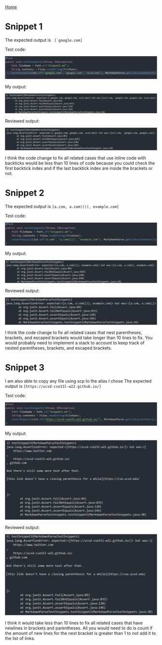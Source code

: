 [Home](https://arl009.github.io/cse15l-lab-reports/)
# Snippet 1
The expected output is `` [`google.com]``

Test code:

![image](lab4img7.PNG)

My output:

![image](lab4img1.PNG)

Reviewed output:

![image](lab4img4.PNG)

I think the code change to fix all related cases that use inline code with backticks would be less than 10 lines of code because you could check the first backtick index and if the last backtick index are inside the brackets or not.

# Snippet 2
The expected output is `[a.com, a.com(()), example.com]`

Test code:

![image](lab4img8.PNG)

My output:

![image](lab4img2.PNG)

Reviewed output:

![image](lab4img5.PNG)

I think the code change to fix all related cases that nest parentheses, brackets, and escaped brackets would take longer than 10 lines to fix. You would probably need to implement a stack to account to keep track of nested parentheses, brackets, and escaped brackets.

# Snippet 3
I am also able to copy any file using scp to the alias I chose
The expected output is `[https://ucsd-cse15l-w22.github.io/]`

Test code:

![image](lab4img9.PNG)

My output:

![image](lab4img3.PNG)

Reviewed output:

![image](lab4img6.PNG)

I think it would take less than 10 lines to fix all related cases that have newlines in brackets and parentheses. All you would need to do is count if the amount of new lines for the next bracket is greater than 1 to not add it to the list of links.